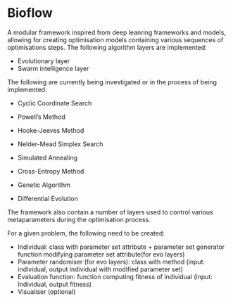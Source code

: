 # Bioflow

A modular framework inspired from deep leanring frameworks and models, allowing for creating optimisation models containing various sequences of optimisations steps.
The following algorithm layers are implemented:

- Evolutionary layer
- Swarm intelligence layer

The following are currently being investigated or in the process of being implemented:
- Cyclic Coordinate Search
- Powell’s Method
- Hooke-Jeeves Method
- Nelder-Mead Simplex Search

- Simulated Annealing
- Cross-Entropy Method

- Genetic Algorithm
- Differential Evolution

The framework also contain a number of layers used to control various metaparameters during the optimisation process.

For a given problem, the following need to be created:
- Individual: class with parameter set attribute + parameter set generator function modifying  parameter set attribute(for evo layers)
- Parameter randomiser  (for evo layers): class with method (input: individual, output individual with modified parameter set)
- Evaluation function: function computing fitness of individual (input: Individual, output fitness)
- Visualiser (optional)
